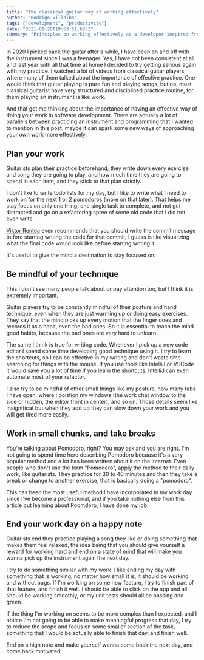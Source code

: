 ```yaml
---
title: "The classical guitar way of working effectively"
author: "Rodrigo Villalba"
tags: ["development", "productivity"]
date: "2021-01-28T19:53:51.635Z"
summary: "Principles on working effectively as a developer inspired from classical guitar"
---
```


In 2020 I picked back the guitar after a while, I have been on and off with the instrument since I was a teenager. Yes, I have not been consistent at all, and last year with all that time at home I decided to try getting serious again with my practice. I watched a lot of videos from classical guitar players, where many of them talked about the importance of effective practice. One would think that guitar playing is pure fun and playing songs, but no, most classical guitarist have very structured and disciplined practice routine, for them playing an instrument is like work.

And that got me thinking about the importance of having an effective way of doing your work in software development. There are actually a lot of parallels between practicing an instrument and programming that I wanted to mention in this post, maybe it can spark some new ways of approaching your own work more effectively.

## Plan your work

Guitarists plan their practice beforehand, they write down every exercise and song they are going to play, and how much time they are going to spend in each item, and they stick to that plan strictly.

I don't like to write todo lists for my day, but I like to write what I need to work on for the next 1 or 2 pomodoros (more on that later). That helps me stay focus on only one thing, one single task to complete, and not get distracted and go on a refactoring spree of some old code that I did not even write.

[Viktor Rentea](https://victorrentea.ro/) even recommends that you should write the commit message before starting writing the code for that commit, I guess is like visualizing what the final code would look like before starting writing it.

It's useful to give the mind a destination to stay focused on.

## Be mindful of your technique

This I don't see many people talk about or pay attention too, but I think it is extremely important.

Guitar players try to be constantly mindful of their posture and hand technique, even when they are just warming up or doing easy exercises. They say that the mind picks up every motion that the finger does and records it as a habit, even the bad ones. So it is essential to teach the mind good habits, because the bad ones are very hard to unlearn.

The same I think is true for writing code. Whenever I pick up a new code editor I spend some time developing good technique using it. I try to learn the shortcuts, so I can be effective in my writing and don't waste time searching for things with the mouse. If you use tools like IntelliJ or VSCode it would save you a lot of time if you learn the shortcuts, IntelliJ can even automate most of your refactor.

I also try to be mindful of other small things like my posture, how many tabs I have open, where I poistion my windows (the work chat window to the side or hidden, the editor front in center), and so on. Those details seem like insignificat but when they add up they can slow down your work and you will get tired more easily.

## Work in small chunks, and take breaks

You're talking about Pomodoro, right? You may ask and you are right. I'm not going to spend time here describing Pomodoro because it's a very popular method and a lot has been written about it on the Internet. Even people who don't use the term "Pomodoro", apply the method to their daily work, like guitarists. They practice for 30 to 40 minutes and then they take a break or change to another exercise, that is basically doing a "pomodoro".

This has been the most useful method I have incorporated in my work day since I've become a professional, and if you take nothing else from this article but learning about Poomdoro, I have done my job.

## End your work day on a happy note

Guitarists end they practice playing a song they like or doing something that makes them feel relaxed, the idea being that you should give yourself a reward for working hard and end on a state of mind that will make you wanna pick up the instrument again the next day.

I try to do something similar with my work. I like ending my day with something that is working, no matter how small it is, it should be working and without bugs. If I'm working on some new feature, I try to finish part of that feature, and finish it well. I should be able to click on the app and all should be working smoothly, or my unit tests should all be passing and green.

If the thing I'm working on seems to be more complex than I expected, and I notice I'm not going to be able to make meaningful progress that day, I try to reduce the scope and focus on some smaller section of the task, something that I would be actually able to finish that day, and finish well.

End on a high note and make yourself wanna come back the next day, and come back motivated.

